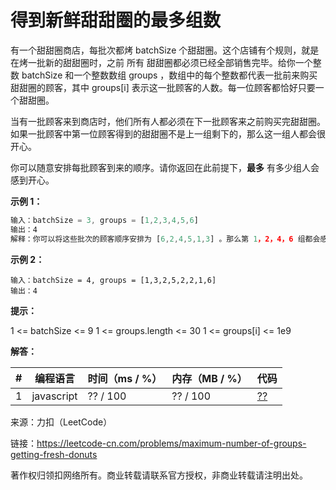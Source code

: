 # 得到新鲜甜甜圈的最多组数

有一个甜甜圈商店，每批次都烤 batchSize 个甜甜圈。这个店铺有个规则，就是在烤一批新的甜甜圈时，之前 所有 甜甜圈都必须已经全部销售完毕。给你一个整数 batchSize 和一个整数数组 groups ，数组中的每个整数都代表一批前来购买甜甜圈的顾客，其中 groups[i] 表示这一批顾客的人数。每一位顾客都恰好只要一个甜甜圈。

当有一批顾客来到商店时，他们所有人都必须在下一批顾客来之前购买完甜甜圈。如果一批顾客中第一位顾客得到的甜甜圈不是上一组剩下的，那么这一组人都会很开心。

你可以随意安排每批顾客到来的顺序。请你返回在此前提下，**最多** 有多少组人会感到开心。

**示例 1：**

``` javascript
输入：batchSize = 3, groups = [1,2,3,4,5,6]
输出：4
解释：你可以将这些批次的顾客顺序安排为 [6,2,4,5,1,3] 。那么第 1，2，4，6 组都会感到开心。
```

**示例 2：**

``` javascripot
输入：batchSize = 4, groups = [1,3,2,5,2,2,1,6]
输出：4
```

**提示：**

1 <= batchSize <= 9
1 <= groups.length <= 30
1 <= groups[i] <= 1e9

**解答：**

**#**|**编程语言**|**时间（ms / %）**|**内存（MB / %）**|**代码**
--|--|--|--|--
1|javascript|?? / 100|?? / 100|[??](./javascript/ac_v1.js)

来源：力扣（LeetCode）

链接：https://leetcode-cn.com/problems/maximum-number-of-groups-getting-fresh-donuts

著作权归领扣网络所有。商业转载请联系官方授权，非商业转载请注明出处。
